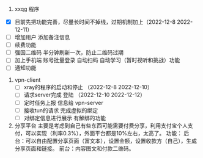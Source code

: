 1. xxqg 程序 
  - [X] 目前先把功能完善，尽量长时间不掉线，过期机制加上（2022-12-8 2022-12-11）
  - [ ] 增加用户 添加备注信息 
  - [ ] 续费功能
  - [ ] 强国二维码 半分钟刷新一次，防止二维码过期
  - [ ] 加上手机端 账号批量登录 自动扫码 自动学习（暂时视听和挑战）功能
  - [ ] 通知功能

1. vpn-client
   - [ ] xray的程序的启动和停止 （2022-12-8 2022-12-10）
   - [ ] 请求server完成 登陆 （2022-12-10 2022-12-12）
   - [ ] 定时任务上报 信息给  vpn-server 
   - [ ] 接收tun的请求  完成虚拟的绑定
   - [ ] 对绑定信息进行展示 有解绑的功能  

2. 分享平台
   主要是考虑到自己有些东西可能需要付费分享，利用支付宝个人支付，可以实现（利率0.3%），外面平台都是10%左右，太高了。
   功能：
    后台：可以自由配置分享页面（富文本），设置金额，设置收款方（自己），生成分享页面和链接。
    前台：内容图文和付款二维码。
